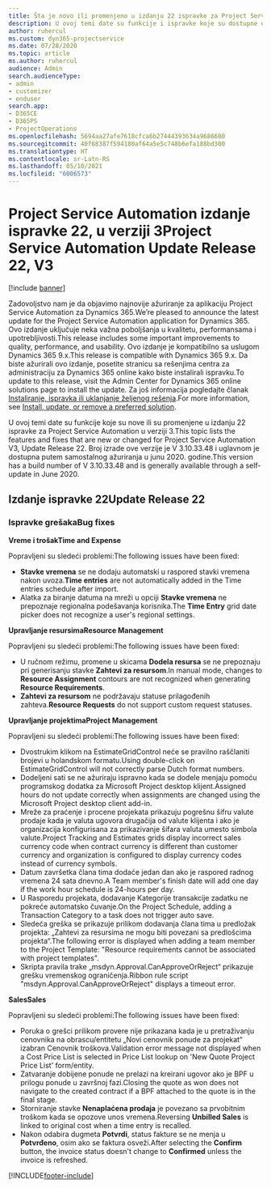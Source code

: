 ```yaml
---
title: Šta je novo ili promenjeno u izdanju 22 ispravke za Project Service Automation u verziji 3
description: U ovoj temi date su funkcije i ispravke koje su dostupne u izdanju 22 ispravke za Project Service Automation u verziji 3.
author: ruhercul
ms.custom: dyn365-projectservice
ms.date: 07/28/2020
ms.topic: article
ms.author: ruhercul
audience: Admin
search.audienceType:
- admin
- customizer
- enduser
search.app:
- D365CE
- D365PS
- ProjectOperations
ms.openlocfilehash: 5694aa27afe7618cfca6b27444393634a9686600
ms.sourcegitcommit: 40f68387f594180af64a5e5c748b6efa188bd300
ms.translationtype: HT
ms.contentlocale: sr-Latn-RS
ms.lasthandoff: 05/10/2021
ms.locfileid: "6006573"
---
```

# <a name="project-service-automation-update-release-22-v3"></a><span data-ttu-id="275bc-103">Project Service Automation izdanje ispravke 22, u verziji 3</span><span class="sxs-lookup"><span data-stu-id="275bc-103">Project Service Automation Update Release 22, V3</span></span>

[!include [banner](../includes/psa-now-project-operations.md)]

<span data-ttu-id="275bc-104">Zadovoljstvo nam je da objavimo najnovije ažuriranje za aplikaciju Project Service Automation za Dynamics 365.</span><span class="sxs-lookup"><span data-stu-id="275bc-104">We’re pleased to announce the latest update for the Project Service Automation application for Dynamics 365.</span></span> <span data-ttu-id="275bc-105">Ovo izdanje uključuje neka važna poboljšanja u kvalitetu, performansama i upotrebljivosti.</span><span class="sxs-lookup"><span data-stu-id="275bc-105">This release includes some important improvements to quality, performance, and usability.</span></span> <span data-ttu-id="275bc-106">Ovo izdanje je kompatibilno sa uslugom Dynamics 365 9.x.</span><span class="sxs-lookup"><span data-stu-id="275bc-106">This release is compatible with Dynamics 365 9.x.</span></span> <span data-ttu-id="275bc-107">Da biste ažurirali ovo izdanje, posetite stranicu sa rešenjima centra za administraciju za Dynamics 365 online kako biste instalirali ispravku.</span><span class="sxs-lookup"><span data-stu-id="275bc-107">To update to this release, visit the Admin Center for Dynamics 365 online solutions page to install the update.</span></span> <span data-ttu-id="275bc-108">Za još informacija pogledajte članak [Instaliranje, ispravka ili uklanjanje željenog rešenja](/power-platform/admin/install-remove-preferred-solution).</span><span class="sxs-lookup"><span data-stu-id="275bc-108">For more information, see [Install, update, or remove a preferred solution](/power-platform/admin/install-remove-preferred-solution).</span></span>

<span data-ttu-id="275bc-109">U ovoj temi date su funkcije koje su nove ili su promenjene u izdanju 22 ispravke za Project Service Automation u verziji 3.</span><span class="sxs-lookup"><span data-stu-id="275bc-109">This topic lists the features and fixes that are new or changed for Project Service Automation V3, Update Release 22.</span></span> <span data-ttu-id="275bc-110">Broj izrade ove verzije je V 3.10.33.48 i uglavnom je dostupna putem samostalnog ažuriranja u junu 2020. godine.</span><span class="sxs-lookup"><span data-stu-id="275bc-110">This version has a build number of V 3.10.33.48 and is generally available through a self-update in June 2020.</span></span>

## <a name="update-release-22"></a><span data-ttu-id="275bc-111">Izdanje ispravke 22</span><span class="sxs-lookup"><span data-stu-id="275bc-111">Update Release 22</span></span>

### <a name="bug-fixes"></a><span data-ttu-id="275bc-112">Ispravke grešaka</span><span class="sxs-lookup"><span data-stu-id="275bc-112">Bug fixes</span></span>



<span data-ttu-id="275bc-113">**Vreme i trošak**</span><span class="sxs-lookup"><span data-stu-id="275bc-113">**Time and Expense**</span></span>

<span data-ttu-id="275bc-114">Popravljeni su sledeći problemi:</span><span class="sxs-lookup"><span data-stu-id="275bc-114">The following issues have been fixed:</span></span>

- <span data-ttu-id="275bc-115">**Stavke vremena** se ne dodaju automatski u raspored stavki vremena nakon uvoza.</span><span class="sxs-lookup"><span data-stu-id="275bc-115">**Time entries** are not automatically added in the Time entries schedule after import.</span></span>
- <span data-ttu-id="275bc-116">Alatka za biranje datuma na mreži u opciji **Stavke vremena** ne prepoznaje regionalna podešavanja korisnika.</span><span class="sxs-lookup"><span data-stu-id="275bc-116">The **Time Entry** grid date picker does not recognize a user's regional settings.</span></span>

<span data-ttu-id="275bc-117">**Upravljanje resursima**</span><span class="sxs-lookup"><span data-stu-id="275bc-117">**Resource Management**</span></span>

<span data-ttu-id="275bc-118">Popravljeni su sledeći problemi:</span><span class="sxs-lookup"><span data-stu-id="275bc-118">The following issues have been fixed:</span></span>

- <span data-ttu-id="275bc-119">U ručnom režimu, promene u skicama **Dodela resursa** se ne prepoznaju pri generisanju stavke **Zahtevi za resursom**.</span><span class="sxs-lookup"><span data-stu-id="275bc-119">In manual mode, changes to **Resource Assignment** contours are not recognized when generating **Resource Requirements**.</span></span>
- <span data-ttu-id="275bc-120">**Zahtevi za resursom** ne podržavaju statuse prilagođenih zahteva.</span><span class="sxs-lookup"><span data-stu-id="275bc-120">**Resource Requests** do not support custom request statuses.</span></span>

<span data-ttu-id="275bc-121">**Upravljanje projektima**</span><span class="sxs-lookup"><span data-stu-id="275bc-121">**Project Management**</span></span>

<span data-ttu-id="275bc-122">Popravljeni su sledeći problemi:</span><span class="sxs-lookup"><span data-stu-id="275bc-122">The following issues have been fixed:</span></span>

- <span data-ttu-id="275bc-123">Dvostrukim klikom na EstimateGridControl neće se pravilno raščlaniti brojevi u holandskom formatu.</span><span class="sxs-lookup"><span data-stu-id="275bc-123">Using double-click on EstimateGridControl will not correctly parse Dutch format numbers.</span></span>
- <span data-ttu-id="275bc-124">Dodeljeni sati se ne ažuriraju ispravno kada se dodele menjaju pomoću programskog dodatka za Microsoft Project desktop klijent.</span><span class="sxs-lookup"><span data-stu-id="275bc-124">Assigned hours do not update correctly when assignments are changed using the Microsoft Project desktop client add-in.</span></span>
- <span data-ttu-id="275bc-125">Mreže za praćenje i procene projekata prikazuju pogrešnu šifru valute prodaje kada je valuta ugovora drugačija od valute klijenta i ako je organizacija konfigurisana za prikazivanje šifara valuta umesto simbola valute.</span><span class="sxs-lookup"><span data-stu-id="275bc-125">Project Tracking and Estimates grids display incorrect sales currency code when contract currency is different than customer currency and organization is configured to display currency codes instead of currency symbols.</span></span>
- <span data-ttu-id="275bc-126">Datum završetka člana tima dodaće jedan dan ako je raspored radnog vremena 24 sata dnevno.</span><span class="sxs-lookup"><span data-stu-id="275bc-126">A Team member's finish date will add one day if the work hour schedule is 24-hours per day.</span></span>
- <span data-ttu-id="275bc-127">U Rasporedu projekata, dodavanje Kategorije transakcije zadatku ne pokreće automatsko čuvanje.</span><span class="sxs-lookup"><span data-stu-id="275bc-127">On the Project Schedule, adding a Transaction Category to a task does not trigger auto save.</span></span>
- <span data-ttu-id="275bc-128">Sledeća greška se prikazuje prilikom dodavanja člana tima u predložak projekta: „Zahtevi za resursima ne mogu biti povezani sa predlošcima projekta“.</span><span class="sxs-lookup"><span data-stu-id="275bc-128">The following error is displayed when adding a team member to the Project Template: "Resource requirements cannot be associated with project templates".</span></span> 
- <span data-ttu-id="275bc-129">Skripta pravila trake „msdyn.Approval.CanApproveOrReject“ prikazuje grešku vremenskog ograničenja.</span><span class="sxs-lookup"><span data-stu-id="275bc-129">Ribbon rule script "msdyn.Approval.CanApproveOrReject" displays a timeout error.</span></span>

<span data-ttu-id="275bc-130">**Sales**</span><span class="sxs-lookup"><span data-stu-id="275bc-130">**Sales**</span></span>

<span data-ttu-id="275bc-131">Popravljeni su sledeći problemi:</span><span class="sxs-lookup"><span data-stu-id="275bc-131">The following issues have been fixed:</span></span>

- <span data-ttu-id="275bc-132">Poruka o grešci prilikom provere nije prikazana kada je u pretraživanju cenovnika na obrascu/entitetu „Novi cenovnik ponude za projekat“ izabran Cenovnik troškova.</span><span class="sxs-lookup"><span data-stu-id="275bc-132">Validation error message not displayed when a Cost Price List is selected in Price List lookup on 'New Quote Project Price List' form/entity.</span></span>
- <span data-ttu-id="275bc-133">Zatvaranje dobijene ponude ne prelazi na kreirani ugovor ako je BPF u prilogu ponude u završnoj fazi.</span><span class="sxs-lookup"><span data-stu-id="275bc-133">Closing the quote as won does not navigate to the created contract if a BPF attached to the quote is in the final stage.</span></span>
- <span data-ttu-id="275bc-134">Storniranje stavke **Nenaplaćena prodaja** je povezano sa prvobitnim troškom kada se opozove unos vremena.</span><span class="sxs-lookup"><span data-stu-id="275bc-134">Reversing **Unbilled Sales** is linked to original cost when a time entry is recalled.</span></span>
- <span data-ttu-id="275bc-135">Nakon odabira dugmeta **Potvrdi**, status fakture se ne menja u **Potvrđeno**, osim ako se faktura osveži.</span><span class="sxs-lookup"><span data-stu-id="275bc-135">After selecting the **Confirm** button, the invoice status doesn't change to **Confirmed** unless the invoice is refreshed.</span></span>


[!INCLUDE[footer-include](../includes/footer-banner.md)]